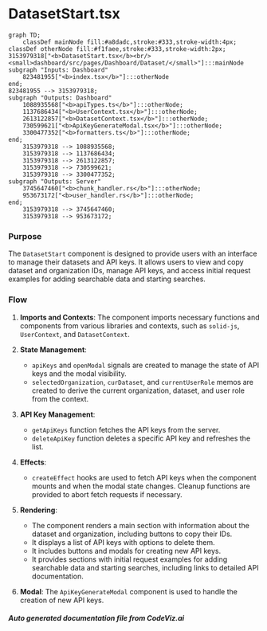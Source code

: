 # DatasetStart.tsx

```mermaid
graph TD;
    classDef mainNode fill:#a8dadc,stroke:#333,stroke-width:4px;
classDef otherNode fill:#f1faee,stroke:#333,stroke-width:2px;
3153979318["<b>DatasetStart.tsx</b><br/><small>dashboard/src/pages/Dashboard/Dataset/</small>"]:::mainNode
subgraph "Inputs: Dashboard"
    823481955["<b>index.tsx</b>"]:::otherNode
end;
823481955 --> 3153979318;
subgraph "Outputs: Dashboard"
    1088935568["<b>apiTypes.ts</b>"]:::otherNode;
    1137686434["<b>UserContext.tsx</b>"]:::otherNode;
    2613122857["<b>DatasetContext.tsx</b>"]:::otherNode;
    730599621["<b>ApiKeyGenerateModal.tsx</b>"]:::otherNode;
    3300477352["<b>formatters.ts</b>"]:::otherNode;
end;
    3153979318 --> 1088935568;
    3153979318 --> 1137686434;
    3153979318 --> 2613122857;
    3153979318 --> 730599621;
    3153979318 --> 3300477352;
subgraph "Outputs: Server"
    3745647460["<b>chunk_handler.rs</b>"]:::otherNode;
    953673172["<b>user_handler.rs</b>"]:::otherNode;
end;
    3153979318 --> 3745647460;
    3153979318 --> 953673172;

```
### Purpose
The `DatasetStart` component is designed to provide users with an interface to manage their datasets and API keys. It allows users to view and copy dataset and organization IDs, manage API keys, and access initial request examples for adding searchable data and starting searches.

### Flow
1. **Imports and Contexts**: The component imports necessary functions and components from various libraries and contexts, such as `solid-js`, `UserContext`, and `DatasetContext`.

2. **State Management**: 
   - `apiKeys` and `openModal` signals are created to manage the state of API keys and the modal visibility.
   - `selectedOrganization`, `curDataset`, and `currentUserRole` memos are created to derive the current organization, dataset, and user role from the context.

3. **API Key Management**:
   - `getApiKeys` function fetches the API keys from the server.
   - `deleteApiKey` function deletes a specific API key and refreshes the list.

4. **Effects**:
   - `createEffect` hooks are used to fetch API keys when the component mounts and when the modal state changes. Cleanup functions are provided to abort fetch requests if necessary.

5. **Rendering**:
   - The component renders a main section with information about the dataset and organization, including buttons to copy their IDs.
   - It displays a list of API keys with options to delete them.
   - It includes buttons and modals for creating new API keys.
   - It provides sections with initial request examples for adding searchable data and starting searches, including links to detailed API documentation.

6. **Modal**: The `ApiKeyGenerateModal` component is used to handle the creation of new API keys.

##### Auto generated documentation file from CodeViz.ai
